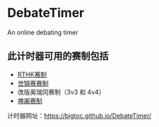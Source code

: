 # DebateTimer

An online debating timer

## 此计时器可用的赛制包括

* [RTHK赛制](./assets/documents/RTHK赛制.jpg)
* [世锦赛赛制](https://wenku.baidu.com/view/d7cba97aec3a87c24128c4c3?pcf=2)
* 改版奥瑞冈赛制（3v3 和 4v4）
* [捭阖赛制](https://mp.weixin.qq.com/s/G9ffMgFP8wQf7kncj3pWIA)

计时器网址：<https://bigtoc.github.io/DebateTimer/>
